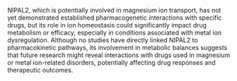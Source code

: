 NIPAL2, which is potentially involved in magnesium ion transport, has not yet demonstrated established pharmacogenetic interactions with specific drugs, but its role in ion homeostasis could significantly impact drug metabolism or efficacy, especially in conditions associated with metal ion dysregulation. Although no studies have directly linked NIPAL2 to pharmacokinetic pathways, its involvement in metabolic balances suggests that future research might reveal interactions with drugs used in magnesium or metal ion-related disorders, potentially affecting drug responses and therapeutic outcomes.
